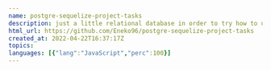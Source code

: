 ```yaml
---
name: postgre-sequelize-project-tasks
description: just a little relational database in order to try how to use heroku postgres adon and sequelize  This try is just for bring a new, or different way to create my definitive CV
html_url: https://github.com/Eneko96/postgre-sequelize-project-tasks
created_at: 2022-04-22T16:37:17Z
topics: 
languages: [{"lang":"JavaScript","perc":100}]
---
```

